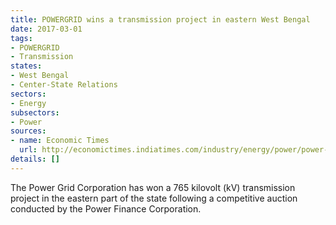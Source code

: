 ```yaml
---
title: POWERGRID wins a transmission project in eastern West Bengal
date: 2017-03-01
tags:
- POWERGRID
- Transmission
states:
- West Bengal
- Center-State Relations
sectors:
- Energy
subsectors:
- Power
sources:
- name: Economic Times
  url: http://economictimes.indiatimes.com/industry/energy/power/power-grid-wins-765kv-transmission-proj-in-eastern-region/articleshow/57276782.cms
details: []
---
```


The Power Grid Corporation has won a 765 kilovolt (kV) transmission project in the eastern part of the state following a competitive auction conducted by the Power Finance Corporation.

